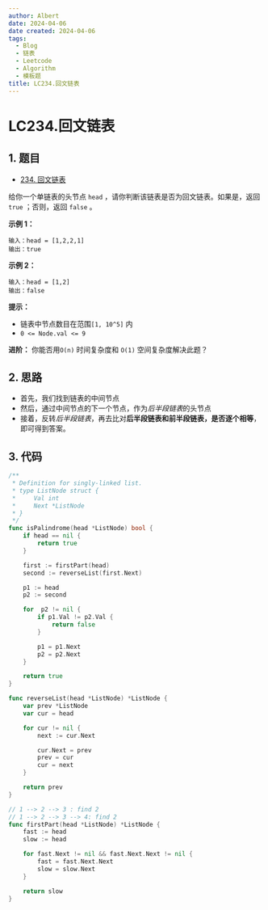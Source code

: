 ```yaml
---
author: Albert
date: 2024-04-06
date created: 2024-04-06
tags:
  - Blog
  - 链表
  - Leetcode
  - Algorithm
  - 模板题
title: LC234.回文链表
---
```


# LC234.回文链表

## 1. 题目

- [234. 回文链表](https://leetcode.cn/problems/palindrome-linked-list/description/)

给你一个单链表的头节点 `head` ，请你判断该链表是否为回文链表。如果是，返回 `true` ；否则，返回 `false` 。

**示例 1：** 

```
输入：head = [1,2,2,1]
输出：true
```

**示例 2：** 

```
输入：head = [1,2]
输出：false
```

**提示：** 

- 链表中节点数目在范围`[1, 10^5]` 内
- `0 <= Node.val <= 9`

**进阶：** 你能否用`O(n)` 时间复杂度和 `O(1)` 空间复杂度解决此题？

## 2. 思路

- 首先，我们找到链表的中间节点
- 然后，通过中间节点的下一个节点，作为*后半段链表*的头节点
- 接着，反转*后半段链表*，再去比对**后半段链表和前半段链表，是否逐个相等**，即可得到答案。

## 3. 代码

```go
/**
 * Definition for singly-linked list.
 * type ListNode struct {
 *     Val int
 *     Next *ListNode
 * }
 */
func isPalindrome(head *ListNode) bool {
    if head == nil {
        return true
    }

    first := firstPart(head)
    second := reverseList(first.Next)

    p1 := head
    p2 := second

    for  p2 != nil {
        if p1.Val != p2.Val {
            return false 
        }

        p1 = p1.Next
        p2 = p2.Next
    }

    return true
}

func reverseList(head *ListNode) *ListNode {
    var prev *ListNode
    var cur = head

    for cur != nil {
        next := cur.Next 

        cur.Next = prev
        prev = cur
        cur = next
    }

    return prev
}

// 1 --> 2 --> 3 : find 2
// 1 --> 2 --> 3 --> 4: find 2
func firstPart(head *ListNode) *ListNode {
    fast := head
    slow := head 

    for fast.Next != nil && fast.Next.Next != nil {
        fast = fast.Next.Next
        slow = slow.Next 
    }

    return slow 
}

```